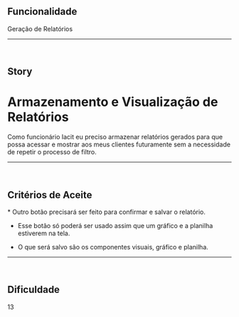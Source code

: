 <h2>Funcionalidade</h2>
Geração de Relatórios

---
<br>

<h2>Story</h2>
<h1>Armazenamento e Visualização de Relatórios</h1>
Como funcionário Iacit eu preciso armazenar relatórios gerados para que possa acessar e mostrar aos meus clientes futuramente sem a necessidade de repetir o processo de filtro.

---
<br>

<h2>Critérios de Aceite</h2>
* Outro botão precisará ser feito para confirmar e salvar o relatório.

* Esse botão só poderá ser usado assim que um gráfico e a planilha estiverem na tela.

* O que será salvo são os componentes visuais, gráfico e planilha.

---
<br>

<h2>Dificuldade</h2>
13